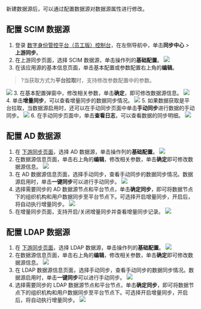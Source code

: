 新建数据源后，可以通过配置数据源对数据源属性进行修改。
​
## 配置 SCIM 数据源
1. 登录 [数字身份管控平台（员工版）控制台](https://console.cloud.tencent.com/eiam)，在左侧导航中，单击**同步中心** > **上游同步**。
1. 在上游同步页面，选择 SCIM 数据源，单击操作列的**基础配置**。
![](https://qcloudimg.tencent-cloud.cn/raw/a69fb49419e252c3031fc8180c324f23.png)
2. 在该应用源的基本信息页面，单击基本配置或参数配置右上角的**编辑**。
>?当获取方式为**平台拉取**时，支持修改参数配置中的参数。
>
![](https://qcloudimg.tencent-cloud.cn/raw/3326a8bd65c5cc741860aa192960a85f.png)
3. 在基本配置弹窗中，修改相关参数，单击**确定**，即可修改数据源信息。
![](https://qcloudimg.tencent-cloud.cn/raw/aad09fb88750ce845beca8d875c6fb96.png)
4. 单击**增量同步**，可以查看增量同步的数据同步情况。
![](https://qcloudimg.tencent-cloud.cn/raw/750a3e276827fb0ba0e19227d9989b79.png)
5. 如果数据获取是平台拉取，当数据源启用时，还可以在手动同步页面中单击**手动同步**进行数据的手动同步。
![](https://qcloudimg.tencent-cloud.cn/raw/eb1f73827da4b5a44de53b045a18c062.png)
6. 在手动同步页面中，单击**查看日志**，可以查看数据的同步明细。
![](https://qcloudimg.tencent-cloud.cn/raw/27e6eef31f9ea09e067b696233d5ec1b.png)

## 配置 AD 数据源
1. 在 [下游同步页面](https://console.cloud.tencent.com/eiam/sync-center/downstream)，选择 AD 数据源，单击操作列的**基础配置**。
![](https://qcloudimg.tencent-cloud.cn/raw/107fd3443272d82c7ffd21c99d08d657.png)
2. 在数据源信息页面，单击右上角的**编辑**，修改相关参数，单击**确定**即可修改数据源信息。
![](https://qcloudimg.tencent-cloud.cn/raw/df814ebdfa5dee41a126319278276fc9.png)
3. 在 AD 数据源信息页面，选择手动同步，查看手动同步的数据同步情况。数据源启用时，单击**一键同步**可以进行手动同步。
![](https://qcloudimg.tencent-cloud.cn/raw/43f10b1ba36cbf390902b9fc53276196.png)
4. 选择需要同步的 AD 数据源节点和平台节点，单击**确定同步**，即可将数据节点下的组织机构和用户数据同步至平台节点下。可选择开启增量同步，开启后，将自动执行增量同步。
![](https://qcloudimg.tencent-cloud.cn/raw/252d941aa21d7b468616f26ee18fc3b1.png)
5. 在增量同步页面，支持开启/关闭增量同步并查看增量同步记录。
![](https://qcloudimg.tencent-cloud.cn/raw/27b4d7fd63c1b8f1c4b60c6162ece87c.png)


## 配置 LDAP 数据源
1. 在 [下游同步页面](https://console.cloud.tencent.com/eiam/sync-center/downstream)，选择 LDAP 数据源，单击操作列的**基础配置**。
![](https://qcloudimg.tencent-cloud.cn/raw/6e1b1901ef67dfbb09b82abcade90882.png)
2. 在数据源信息页面，单击右上角的**编辑**，修改相关参数，单击**确定**即可修改数据源信息。
![](https://qcloudimg.tencent-cloud.cn/raw/6c1a9ae64fd0d30163715cb4d1906bb0.png)
3. 在 LDAP 数据源信息页面，选择手动同步，查看手动同步的数据同步情况。数据源启用时，单击**一键同步**可以进行手动同步。
![](https://qcloudimg.tencent-cloud.cn/raw/4bdaf32022f651325888999fc779e303.png)
4. 选择需要同步的 LDAP 数据源节点和平台节点，单击**确定同步**，即可将数据节点下的组织机构和用户数据同步至平台节点下。可选择开启增量同步，开启后，将自动执行增量同步。
![](https://qcloudimg.tencent-cloud.cn/raw/11f4602da571972139dd135ab02d0c63.png)
